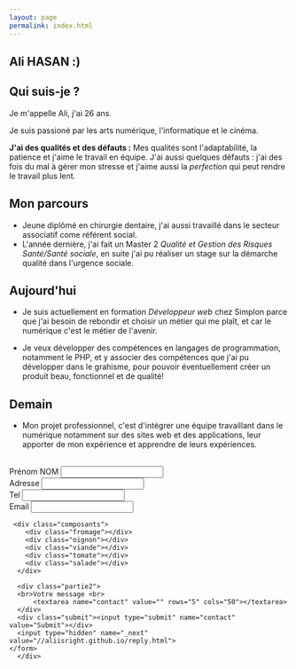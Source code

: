 ```yaml
---
layout: page
permalink: index.html
---
```


## Ali HASAN :)

## Qui suis-je ?
Je m'appelle Ali, j'ai 26 ans.

Je suis passioné par les arts numérique, l'informatique et le cinéma. 

**J'ai des qualités et des défauts :** 
Mes qualités sont l'adaptabilité, la patience et j'aime le travail en équipe.
J'ai aussi quelques défauts : j'ai des fois du mal à gérer mon stresse et j'aime aussi la *perfection* qui peut rendre le travail plus lent.

## Mon parcours
- Jeune diplômé en chirurgie dentaire, j'ai aussi travaillé dans le secteur associatif come référent social.
- L'année dernière, j'ai fait un Master 2 *Qualité et Gestion des Risques Santé/Santé sociale*, en suite j'ai pu réaliser un stage sur la démarche qualité dans l'urgence sociale.

## Aujourd'hui

- Je suis actuellement en formation *Développeur web* chez Simplon parce que j'ai besoin de rebondir et choisir un métier qui me plaît, et car le numérique c'est le métier de l'avenir.

- Je veux développer des compétences en langages de programmation, notamment le PHP, et y associer des compétences que j'ai pu développer dans le grahisme, pour pouvoir éventuellement créer un produit beau, fonctionnel et de qualité!

## Demain

- Mon projet professionnel, c'est d'intégrer une équipe travaillant dans le numérique notamment sur des sites web et des applications, leur apporter de mon expérience et apprendre de leurs expériences.

<section>
<div class="burger">
    <form action="https://formspree.io/alihasan.me@me.com" method="post">
      <div class="partie1"><br>Prénom NOM <input type="text" name="contact"><br>
      Adresse <input type="text" name="contact"><br>
      Tel <input type= "tel" name="contact"><br>
      Email <input type="email" name="contact"><br>
      </div>
      
     <div class="composants">
        <div class="fromage"></div>
        <div class="oignon"></div>
        <div class="viande"></div>
        <div class="tomate"></div>
        <div class="salade"></div>
      </div> 
      
      <div class="partie2">
      <br>Votre message <br>
          <textarea name="contact" value="" rows="5" cols="50"></textarea>
      </div>
      <div class="submit"><input type="submit" name="contact" value="Submit"></div>
      <input type="hidden" name="_next" value="//aliisright.github.io/reply.html">
    </form>
      </div>
</section>
